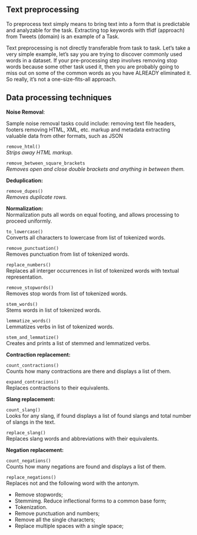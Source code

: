 ## Text preprocessing

To preprocess text simply means to bring text into a form that is predictable and analyzable for the task. Extracting top keywords with tfidf (approach) from Tweets (domain) is an example of a Task.  

Text preprocessing is not directly transferable from task to task. Let’s take a very simple example, let’s say you are trying to discover commonly used words in a dataset. If your pre-processing step involves removing stop words because some other task used it, then you are probably going to miss out on some of the common words as you have ALREADY eliminated it. So really, it’s not a one-size-fits-all approach.


## Data processing techniques

**Noise Removal**:  

Sample noise removal tasks could include:
removing text file headers, footers
removing HTML, XML, etc. markup and metadata
extracting valuable data from other formats, such as JSON

```remove_html()```  
*Strips away HTML markup.*

```remove_between_square_brackets```  
*Removes open and close double brackets and anything in between them.*

**Deduplication:**  

```remove_dupes()```  
*Removes duplicate rows.*


**Normalization:**  
Normalization puts all words on equal footing, and allows processing to proceed uniformly.

```to_lowercase()```  
Converts all characters to lowercase from list of tokenized words.

```remove_punctuation()```  
Removes punctuation from list of tokenized words.

```replace_numbers()```  
Replaces all interger occurrences in list of tokenized words with textual representation.

```remove_stopwords()```  
Removes stop words from list of tokenized words.

```stem_words()```  
Stems words in list of tokenized words.

```lemmatize_words()```  
Lemmatizes verbs in list of tokenized words.

```stem_and_lemmatize()```  
Creates and prints a list of stemmed and lemmatized verbs.


**Contraction replacement:**  

```count_contractions()```  
Counts how many contractions are there and displays a list of them.

```expand_contracions()```  
Replaces contractions to their equivalents.

**Slang replacement:**  

```count_slang()```  
Looks for any slang, if found displays a list of found slangs and total number of slangs in the text. 

```replace_slang()```  
Replaces slang words and abbreviations with their equivalents.

**Negation replacement:**  

```count_negations()```  
Counts how many negations are found and displays a list of them. 

```replace_negations()```  
Replaces not and the following word with the antonym.

* Remove stopwords;
* Stemmimg. Reduce inflectional forms to a common base form;
* Tokenization.
* Remove punctuation and numbers;
* Remove all the single characters;
* Replace multiple spaces with a single space;
